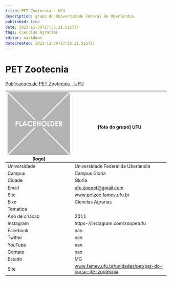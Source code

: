 ```yaml
---
title: PET Zootecnia - UFU
description: grupo da Universidade Federal de Uberlandia
published: true
date: 2023-11-30T17:55:21.515737
tags: Ciencias Agrarias
editor: markdown
dateCreated: 2023-11-30T17:55:21.515737
---
```


# PET Zootecnia

[Publicacoes de PET Zootecnia - UFU](/atividade/120PETZootecniaUFU/feed.md)

| ![placeholder.png](/placeholder.png) [logo] | [foto do grupo] UFU         |
| ------------------------------------------- | ------------------------------------------------- |
| Universidade                                | Universidade Federal de Uberlandia      |
| Campus                                      | Campus Gloria            |
| Cidade                                      | Gloria             |
| Email                                       | ufu.zoopet@gmail.com             |
| Site                                        | www.petzoo.famev.ufu.br              |
| Eixo                                        | Ciencias Agrarias              |
| Tematica                                    |           |
| Ano de criacao                              | 2011        |
| Instagram                                   | https-//instagram.com/zoopetufu         |
| Facebook                                    | nan          |
| Twitter                                     | nan           |
| YouTube                                     | nan           |
| Contato                                     | nan         |
| Estado                                      |  MG            |
| Site                                        | www.famev.ufu.br/unidades/pet/pet-do-curso-de-zootecnia |
